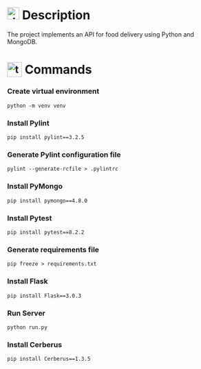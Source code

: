 # <img src="https://github.com/user-attachments/assets/caabfdf0-0f9e-44a3-8200-c6579fe87887" alt="description icon" width="28"> Description
The project implements an API for food delivery using Python and MongoDB.

# <sub><img src="https://github.com/user-attachments/assets/2bd91f82-43a7-44c6-8fb3-eaa3ca20089e" alt="terminal icon" width="34"></sub> Commands
### Create virtual environment
```
python -m venv venv
```
### Install Pylint
```
pip install pylint==3.2.5
```
### Generate Pylint configuration file
```
pylint --generate-rcfile > .pylintrc
```
### Install PyMongo
```
pip install pymongo==4.8.0
```
### Install Pytest
```
pip install pytest==8.2.2
```
### Generate requirements file
```
pip freeze > requirements.txt
```
### Install Flask
```
pip install Flask==3.0.3
```
### Run Server
```
python run.py
```

### Install Cerberus
```
pip install Cerberus==1.3.5
```
